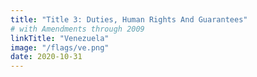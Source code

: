 ```yaml
---
title: "Title 3: Duties, Human Rights And Guarantees"
# with Amendments through 2009
linkTitle: "Venezuela"
image: "/flags/ve.png"
date: 2020-10-31
---
```

